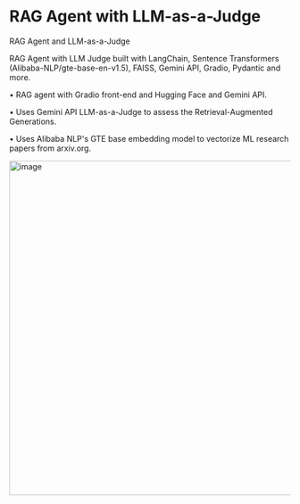 # RAG Agent with LLM-as-a-Judge
 RAG Agent and LLM-as-a-Judge

RAG Agent with LLM Judge	built with LangChain, Sentence Transformers (Alibaba-NLP/gte-base-en-v1.5), FAISS, Gemini API, Gradio, Pydantic and more.

•	RAG agent with Gradio front-end and Hugging Face and Gemini API.

•	Uses Gemini API LLM-as-a-Judge to assess the Retrieval-Augmented Generations.

•	Uses Alibaba NLP's GTE base embedding model to vectorize ML research papers from arxiv.org.

<img width="600" alt="image" src="https://github.com/user-attachments/assets/5fada9ea-52a5-4d0f-8888-fa355db88b82" />

